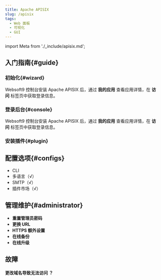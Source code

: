 ```yaml
---
title: Apache APISIX
slug: /apisix
tags:
  - Web 面板
  - 可视化
  - GUI
---
```


import Meta from './_include/apisix.md';

<Meta name="meta" />

## 入门指南{#guide}

### 初始化{#wizard}

Websoft9 控制台安装 Apache APISIX 后，通过 **我的应用** 查看应用详情，在 **访问** 标签页中获取登录信息。  

### 登录后台{#console}

Websoft9 控制台安装 Apache APISIX 后，通过 **我的应用** 查看应用详情，在 **访问** 标签页中获取登录信息。  

### 安装插件{#plugin}

## 配置选项{#configs}

- CLI
- 多语言（√）
- SMTP（√）
- 插件市场（√）

## 管理维护{#administrator}

- **重置管理员密码**
- **更换 URL**
- **HTTPS 额外设置**
- **在线备份**
- **在线升级**

## 故障

#### 更改域名导致无法访问 ？